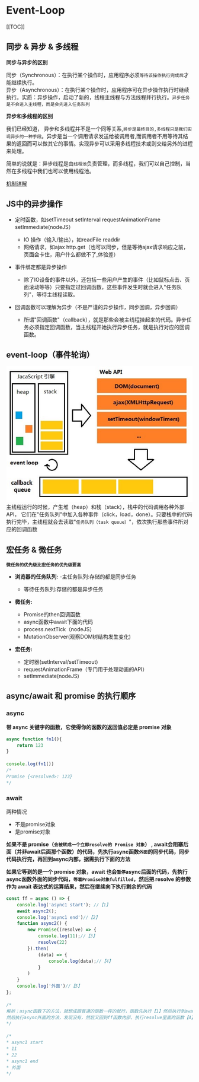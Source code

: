 # Event-Loop 

[[TOC]]


## 同步 & 异步 & 多线程
**同步与异步的区别**

同步（Synchronous）：在执行某个操作时，应用程序必须`等待该操作执行完成后`才能继续执行。  
异步（Asynchronous）：在执行某个操作时，应用程序可在异步操作执行时继续执行。实质：异步操作，启动了新的，线程主线程与方法线程并行执行。`异步任务是不会进入主线程，而是会先进入任务队列`

**异步和多线程的区别**

我们已经知道， 异步和多线程并不是一个同等关系,`异步是最终目的,多线程只是我们实现异步的一种手段`。异步是当一个调用请求发送给被调用者,而调用者不用等待其结果的返回而可以做其它的事情。实现异步可以采用多线程技术或则交给另外的进程来处理。

简单的说就是：异步线程是由`线程池`负责管理，而多线程，我们可以自己控制，当然在多线程中我们也可以使用线程池。

[机制详解](http://www.ruanyifeng.com/blog/2014/10/event-loop.html)




## JS中的异步操作
+ 定时函数，如setTimeout setInterval requestAnimationFrame setImmediate(nodeJS）
  - IO 操作（输入/输出），如readFile readdir
  - 网络请求，如ajax http.get（也可以同步，但是等待ajax请求响应之前，页面会卡住，用户什么都做不了,体验差）
  
+ 事件绑定都是异步操作
  - 除了IO设备的事件以外，还包括一些用户产生的事件（比如鼠标点击、页面滚动等等）只要指定过回调函数，这些事件发生时就会进入"任务队列"，等待主线程读取。
+ 回调函数可以理解为异步（不是严谨的异步操作，同步回调，异步回调）
  - 所谓"回调函数"（callback），就是那些会被主线程挂起来的代码。异步任务必须指定回调函数，当主线程开始执行异步任务，就是执行对应的回调函数。

## event-loop（事件轮询）
![solar](../images/event_loop.jpg)
主线程运行的时候，产生堆（heap）和栈（stack），栈中的代码调用各种外部API， 它们在"任务队列"中加入各种事件（click，load，done）。只要栈中的代码执行完毕，主线程就会去读取"`任务队列（task queue）`"，依次执行那些事件所对应的回调函数

## 宏任务 & 微任务
**`微任务的优先级⽐宏任务的优先级要高`**
+ **浏览器的任务队列:** -主任务队列:存储的都是同步任务
  - 等待任务队列:存储的都是异步任务

+ **微任务:**
  - Promise的then回调函数
  - async函数中await下面的代码
  - process.nextTick（nodeJS）
  - MutationObserver(观察DOM树结构发生变化)

+ **宏任务:**
  - 定时器(setInterval/setTimeout)
  - requestAnimationFrame（专门用于处理动画的API）
  - setImmediate(nodeJS)   

## async/await 和 promise 的执行顺序
### async
**带 async 关键字的函数，它使得你的函数的返回值必定是 promise 对象**
```js
async function fn1(){
    return 123
}

console.log(fn1())
/*
Promise {<resolved>: 123}
*/
```

### await
两种情况
+ 不是promise对象
+ 是promise对象
  
**如果不是 promise（`会被转成一个立即resolve的 Promise 对象`） , await会阻塞后面（并非await后面那个函数）的代码，先执行async函数`外面`的同步代码，同步代码执行完，再回到async内部，据需执行下面的方法**  

**如果它等到的是一个 promise 对象，await 也会`暂停`async后面的代码，先执行async函数外面的同步代码，`等着Promise对象fulfilled`，然后把 resolve 的参数作为 await 表达式的运算结果，然后在继续向下执行剩余的代码**

```js
const ff = async () => {
    console.log('async1 start'); //【1】
    await async2();
    console.log('async1 end')//【2】
    function async2() {
        new Promise((resolve) => {
            console.log(11);//【3】
            resolve(22)
        }).then(
            (data) => {
                console.log(data);//【4】
            }
        )
    }
    console.log('外面')//【5】
};

/*
解析：async函数下的方法，就想成跟普通的函数一样的就行，函数先执行【1】然后执行到await执行的async2，Promise内部相当于同步函数，然后执行【3】，
然后执行async外面的方法，发现没有，然后又回到ff函数内部，执行resolve里面的函数【4】,最后就该轮到【2】和【4】
*/

/*
* async1 start
* 11
* 22
* async1 end
* 外面
*/
```


